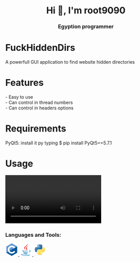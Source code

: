 <h1 align="center">Hi 👋, I'm root9090</h1>
<h3 align="center">Egyption programmer</h3>
<h1 align="left">FuckHiddenDirs</h1>
A powerfull GUI application to find website hidden directories
<h1 align="left">Features</h1>
- Easy to use<br>
- Can control in thread numbers<br>
- Can control in headers options<br>

<h1 align="left">Requirements</h1>
PyQt5: install it py typing $ pip install PyQt5==5.7.1

<h1 align="left">Usage</h1>
<video src="https://user-images.githubusercontent.com/aaa.mp4"></video>

<p align="left">
</p>

<h3 align="left">Languages and Tools:</h3>
<p align="left"> <a href="https://www.cprogramming.com/" target="_blank" rel="noreferrer"> <img src="https://raw.githubusercontent.com/devicons/devicon/master/icons/c/c-original.svg" alt="c" width="40" height="40"/> </a> <a href="https://www.java.com" target="_blank" rel="noreferrer"> <img src="https://raw.githubusercontent.com/devicons/devicon/master/icons/java/java-original.svg" alt="java" width="40" height="40"/> </a> <a href="https://www.python.org" target="_blank" rel="noreferrer"> <img src="https://raw.githubusercontent.com/devicons/devicon/master/icons/python/python-original.svg" alt="python" width="40" height="40"/> </a> </p>

